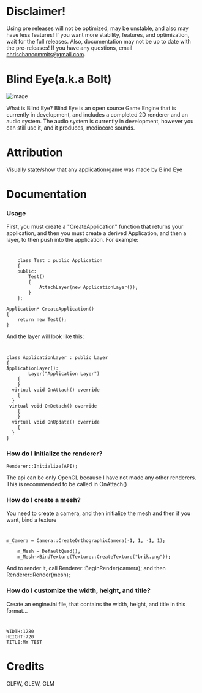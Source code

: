 # Disclaimer!
Using pre releases will not be optimized, may be unstable, and also may have less features! If you want more stability, features, and optimization, wait for the full releases.
Also, documentation may not be up to date with the pre-releases! If you have any questions, email chrischancommits@gmail.com.

# Blind Eye(a.k.a Bolt)

![image](https://user-images.githubusercontent.com/48699812/115972373-c515f400-a502-11eb-9ff9-c00e24a01746.png)

What is Blind Eye? Blind Eye is an open source Game Engine that is currently in development, and includes a completed 2D renderer and an audio system. The audio system is currently in development, however you can still use it, and it produces, mediocore sounds.

# Attribution
Visually state/show that any application/game was made by Blind Eye

# Documentation
### Usage
First, you must create a "CreateApplication" function that returns your application, and then you must create a derived Application, and then a layer, to then push into the application. For example:
#
        class Test : public Application
        {
        public:
	        Test()
	        {
		        AttachLayer(new ApplicationLayer());
	        }
        };

    Application* CreateApplication()
    {
	    return new Test();
    }
And the layer will look like this:
#
    class ApplicationLayer : public Layer
    {
    ApplicationLayer():
		    Layer("Application Layer")
	    {
	    }
      virtual void OnAttach() override
	    {
      }
     virtual void OnDetach() override
	    {
	    }
      virtual void OnUpdate() override
	    {
      }
    } 
### How do I initialize the renderer?
    Renderer::Initialize(API);
The api can be only OpenGL because I have not made any other renderers.
This is recommended to be called in OnAttach()
### How do I create a mesh?
You need to create a camera, and then initialize the mesh and then if you want, bind a texture
#
    m_Camera = Camera::CreateOrthographicCamera(-1, 1, -1, 1);

		m_Mesh = DefaultQuad();
		m_Mesh->BindTexture(Texture::CreateTexture("brik.png"));
And to render it, call Renderer::BeginRender(camera); and then Renderer::Render(mesh);
### How do I customize the width, height, and title?
Create an engine.ini file, that contains the width, height, and title in this format...
#
	WIDTH:1280
	HEIGHT:720
	TITLE:MY TEST



# Credits
GLFW, GLEW, GLM
